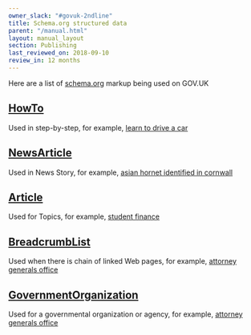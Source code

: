 ```yaml
---
owner_slack: "#govuk-2ndline"
title: Schema.org structured data
parent: "/manual.html"
layout: manual_layout
section: Publishing
last_reviewed_on: 2018-09-10
review_in: 12 months
---
```


Here are a list of [schema.org](https://schema.org) markup being used on GOV.UK

## [HowTo][how-to]
Used in step-by-step, for example, [learn to drive a car][learn-to-drive-a-car]

[how-to]: https://schema.org/HowTo
[learn-to-drive-a-car]: https://www.gov.uk/learn-to-drive-a-car

## [NewsArticle][news-article]
Used in News Story, for example, [asian hornet identified in cornwall][hornet-news-story]

[news-article]: https://schema.org/NewsArticle
[hornet-news-story]: https://www.gov.uk/government/news/asian-hornet-identified-in-cornwall

## [Article][article]
Used for Topics, for example, [student finance][student-finance]

[article]: https://schema.org/Article
[student-finance]: https://www.gov.uk/student-finance

## [BreadcrumbList][breadcumb-list]
Used when there is chain of linked Web pages, for example, [attorney generals office][attorney-generals-office]

[breadcumb-list]: https://schema.org/BreadcrumbList
[attorney-generals-office]: https://www.gov.uk/government/organisations/attorney-generals-office

## [GovernmentOrganization][government-org]
Used for a governmental organization or agency, for example, [attorney generals office][attorney-generals-office]

[government-org]: https://schema.org/GovernmentOrganization

